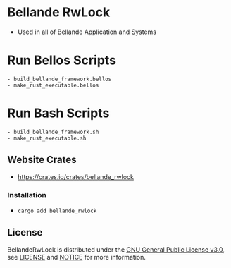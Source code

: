 # Bellande RwLock
- Used in all of Bellande Application and Systems

# Run Bellos Scripts
    - build_bellande_framework.bellos
    - make_rust_executable.bellos

# Run Bash Scripts
    - build_bellande_framework.sh
    - make_rust_executable.sh


## Website Crates
- https://crates.io/crates/bellande_rwlock

### Installation
- `cargo add bellande_rwlock`


## License
BellandeRwLock is distributed under the [GNU General Public License v3.0](https://www.gnu.org/licenses/gpl-3.0.en.html), see [LICENSE](https://github.com/Algorithm-Model-Research/BellandeSQL/blob/main/LICENSE) and [NOTICE](https://github.com/Algorithm-Model-Research/bellande_rust_executable/blob/main/LICENSE) for more information.

